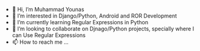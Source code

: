 - 👋 Hi, I’m Muhammad Younas
- 👀 I’m interested in Django/Python, Android and ROR Development
- 🌱 I’m currently learning Regular Expressions in Python
- 💞️ I’m looking to collaborate on Djnago/Python projects, specially where I can Use Regular Expressions
- 📫 How to reach me ...

<!---
jam21/jam21 is a ✨ special ✨ repository because its `README.md` (this file) appears on your GitHub profile.
You can click the Preview link to take a look at your changes.
--->
